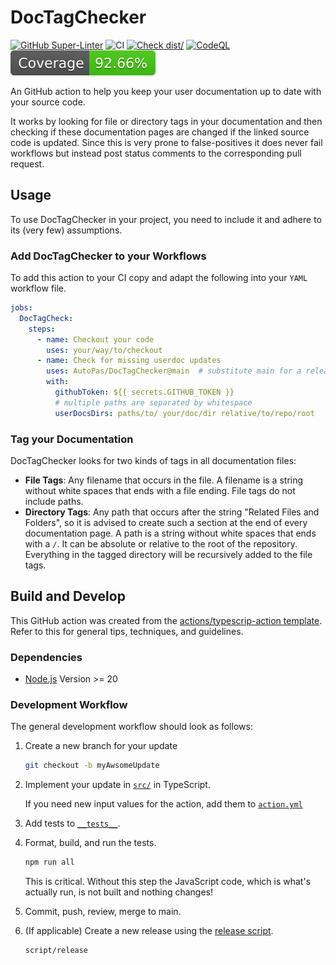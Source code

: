 # DocTagChecker

[![GitHub Super-Linter](https://github.com/AutoPas/DocTagChecker/actions/workflows/linter.yml/badge.svg)](https://github.com/super-linter/super-linter)
![CI](https://github.com/AutoPas/DocTagChecker/actions/workflows/ci.yml/badge.svg)
[![Check dist/](https://github.com/AutoPas/DocTagChecker/actions/workflows/check-dist.yml/badge.svg)](https://github.com/AutoPas/DocTagChecker/actions/workflows/check-dist.yml)
[![CodeQL](https://github.com/AutoPas/DocTagChecker/actions/workflows/codeql-analysis.yml/badge.svg)](https://github.com/AutoPas/DocTagChecker/actions/workflows/codeql-analysis.yml)
[![Coverage](./badges/coverage.svg)](./badges/coverage.svg)

An GitHub action to help you keep your user documentation up to date with your source code.

It works by looking for file or directory tags in your documentation and then checking if these documentation pages are changed if the linked source code is updated.
Since this is very prone to false-positives it does never fail workflows but instead post status comments to the corresponding pull request.

## Usage

To use DocTagChecker in your project, you need to include it and adhere to its (very few) assumptions.

### Add DocTagChecker to your Workflows

To add this action to your CI copy and adapt the following into your `YAML` workflow file.

```yaml
jobs:
  DocTagCheck:
    steps:
      - name: Checkout your code
        uses: your/way/to/checkout
      - name: Check for missing userdoc updates
        uses: AutoPas/DocTagChecker@main  # substitute main for a release tag
        with: 
          githubToken: ${{ secrets.GITHUB_TOKEN }}
          # multiple paths are separated by whitespace
          userDocsDirs: paths/to/ your/doc/dir relative/to/repo/root
```

### Tag your Documentation

DocTagChecker looks for two kinds of tags in all documentation files:

- **File Tags**: Any filename that occurs in the file. A filename is a string without white spaces that ends with a file ending. File tags do not include paths.
- **Directory Tags**: Any path that occurs after the string "Related Files and Folders", so it is advised to create such a section at the end of every documentation page. A path is a string without white spaces that ends with a `/`. It can be absolute or relative to the root of the repository. Everything in the tagged directory will be recursively added to the file tags.

## Build and Develop

This GitHub action was created from the [actions/typescrip-action template](https://github.com/actions/typescript-action). Refer to this for general tips, techniques, and guidelines.

### Dependencies

- [Node.js](https://nodejs.org) Version >= 20

### Development Workflow

The general development workflow should look as follows:

1. Create a new branch for your update

    ```bash
    git checkout -b myAwsomeUpdate
    ```

1. Implement your update in [`src/`](src) in TypeScript.

    If you need new input values for the action, add them to [`action.yml`](action.yml)
1. Add tests to [`__tests__`](__tests__).
1. Format, build, and run the tests.

    ```bash
    npm run all
    ```

    This is critical. Without this step the JavaScript code, which is what's actually run, is not built and nothing changes!
1. Commit, push, review, merge to main.
1. (If applicable) Create a new release using the [release script](script/release).

    ```bash
    script/release
    ```

